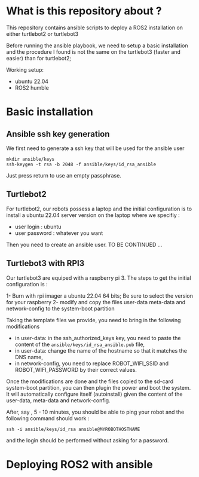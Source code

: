 # What is this repository about ?

This repository contains ansible scripts to deploy a ROS2 installation on either turtlebot2 or turtlebot3

Before running the ansible playbook, we need to setup a basic installation and the procedure I found is not the same on the turtlebot3 (faster and easier) than for turtlebot2;

Working setup: 

- ubuntu 22.04
- ROS2 humble



# Basic installation

## Ansible ssh key generation

We first need to generate a ssh key that will be used for the ansible user 

```
mkdir ansible/keys
ssh-keygen -t rsa -b 2048 -f ansible/keys/id_rsa_ansible
```

Just press return to use an empty passphrase.

## Turtlebot2

For turtlebot2, our robots possess a laptop and the initial configuration is to install a ubuntu 22.04 server version on the laptop where we specifiy :

- user login : ubuntu
- user password : whatever you want

Then you need to create an ansible user. TO BE CONTINUED ...

## Turtlebot3 with RPI3

Our turtlebot3 are equiped with a raspberry pi 3. The steps to get the initial configuration is :

1- Burn with rpi imager a ubuntu 22.04 64 bits; Be sure to select the version for your raspberry 
2- modify and copy the files user-data meta-data and network-config to the system-boot partition

Taking the template files we provide, you need to bring in the following modifications

- in user-data: in the ssh_authorized_keys key, you need to paste the content of the `ansible/keys/id_rsa_ansible.pub` file,
- in user-data: change the name of the hostname so that it matches the DNS name,
- in network-config, you need to replace ROBOT_WIFI_SSID and ROBOT_WIFI_PASSWORD by their correct values.

Once the modifications are done and the files copied to the sd-card system-boot partition, you can then plugin the power and boot the system. It will automatically configure itself (autoinstall) given the content of the user-data, meta-data and network-config.

After, say , 5 - 10 minutes, you should be able to ping your robot and the following command should work :

```
ssh -i ansible/keys/id_rsa ansible@MYROBOTHOSTNAME
```

and the login should be performed without asking for a password.

# Deploying ROS2 with ansible
